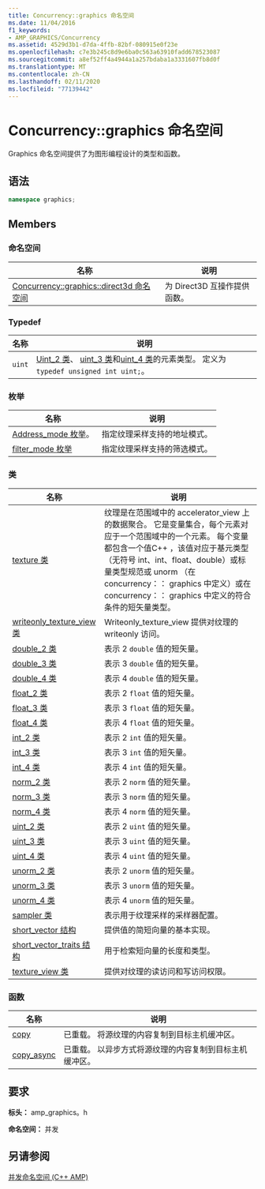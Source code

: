 ```yaml
---
title: Concurrency::graphics 命名空间
ms.date: 11/04/2016
f1_keywords:
- AMP_GRAPHICS/Concurrency
ms.assetid: 4529d3b1-d7da-4ffb-82bf-080915e0f23e
ms.openlocfilehash: c7e3b245c8d9e6ba0c563a63910fadd678523087
ms.sourcegitcommit: a8ef52ff4a4944a1a257bdaba1a3331607fb8d0f
ms.translationtype: MT
ms.contentlocale: zh-CN
ms.lasthandoff: 02/11/2020
ms.locfileid: "77139442"
---
```

# <a name="concurrencygraphics-namespace"></a>Concurrency::graphics 命名空间

Graphics 命名空间提供了为图形编程设计的类型和函数。

## <a name="syntax"></a>语法

```cpp
namespace graphics;
```

## <a name="members"></a>Members

### <a name="namespaces"></a>命名空间

|名称|说明|
|----------|-----------------|
|[Concurrency::graphics::direct3d 命名空间](concurrency-graphics-direct3d-namespace.md)|为 Direct3D 互操作提供函数。|

### <a name="typedefs"></a>Typedef

|名称|说明|
|----------|-----------------|
|`uint`|[Uint_2 类](uint-2-class.md)、 [uint_3 类](uint-3-class.md)和[uint_4 类](uint-4-class.md)的元素类型。 定义为 `typedef unsigned int uint;`。|

### <a name="enumerations"></a>枚举

|名称|说明|
|----------|-----------------|
|[Address_mode 枚举](concurrency-graphics-namespace-enums.md#address_mode)。|指定纹理采样支持的地址模式。|
|[filter_mode 枚举](concurrency-graphics-namespace-enums.md#filter_mode)|指定纹理采样支持的筛选模式。|

### <a name="classes"></a>类

|名称|说明|
|----------|-----------------|
|[texture 类](texture-class.md)|纹理是在范围域中的 accelerator_view 上的数据聚合。 它是变量集合，每个元素对应于一个范围域中的一个元素。 每个变量都包含一个值C++ ，该值对应于基元类型（无符号 int、int、float、double）或标量类型规范或 unorm （在 concurrency：： graphics 中定义）或在 concurrency：： graphics 中定义的符合条件的短矢量类型。|
|[writeonly_texture_view 类](writeonly-texture-view-class.md)|Writeonly_texture_view 提供对纹理的 writeonly 访问。|
|[double_2 类](double-2-class.md)|表示 2 `double` 值的短矢量。|
|[double_3 类](double-3-class.md)|表示 3 `double` 值的短矢量。|
|[double_4 类](double-4-class.md)|表示 4 `double` 值的短矢量。|
|[float_2 类](float-2-class.md)|表示 2 `float` 值的短矢量。|
|[float_3 类](float-3-class.md)|表示 3 `float` 值的短矢量。|
|[float_4 类](float-4-class.md)|表示 4 `float` 值的短矢量。|
|[int_2 类](int-2-class.md)|表示 2 `int` 值的短矢量。|
|[int_3 类](int-3-class.md)|表示 3 `int` 值的短矢量。|
|[int_4 类](int-4-class.md)|表示 4 `int` 值的短矢量。|
|[norm_2 类](norm-2-class.md)|表示 2 `norm` 值的短矢量。|
|[norm_3 类](norm-3-class.md)|表示 3 `norm` 值的短矢量。|
|[norm_4 类](norm-4-class.md)|表示 4 `norm` 值的短矢量。|
|[uint_2 类](uint-2-class.md)|表示 2 `uint` 值的短矢量。|
|[uint_3 类](uint-3-class.md)|表示 3 `uint` 值的短矢量。|
|[uint_4 类](uint-4-class.md)|表示 4 `uint` 值的短矢量。|
|[unorm_2 类](unorm-2-class.md)|表示 2 `unorm` 值的短矢量。|
|[unorm_3 类](unorm-3-class.md)|表示 3 `unorm` 值的短矢量。|
|[unorm_4 类](unorm-4-class.md)|表示 4 `unorm` 值的短矢量。|
|[sampler 类](sampler-class.md)|表示用于纹理采样的采样器配置。|
|[short_vector 结构](short-vector-structure.md)|提供值的简短向量的基本实现。|
|[short_vector_traits 结构](short-vector-traits-structure.md)|用于检索短向量的长度和类型。|
|[texture_view 类](texture-view-class.md)|提供对纹理的读访问和写访问权限。|

### <a name="functions"></a>函数

|名称|说明|
|----------|-----------------|
|[copy](concurrency-graphics-namespace-functions.md#copy)|已重载。 将源纹理的内容复制到目标主机缓冲区。|
|[copy_async](concurrency-graphics-namespace-functions.md#copy_async)|已重载。 以异步方式将源纹理的内容复制到目标主机缓冲区。|

## <a name="requirements"></a>要求

**标头：** amp_graphics。h

**命名空间：** 并发

## <a name="see-also"></a>另请参阅

[并发命名空间 (C++ AMP)](concurrency-namespace-cpp-amp.md)
